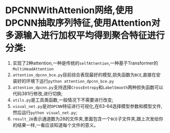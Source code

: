 # DPCNNWithAttenion网络,使用DPCNN抽取序列特征,使用Attention对多源输入进行加权平均得到聚合特征进行分类:
1. 实现了2种attention,一种是传统的`selfAttention`,一种基于Transformer的`MultiHeadAttention`
2. `attention_dpcnn_bce.py`目前综合表现最好的模型,损失函数为`BCE`,直接在安装好的环境下运行`python attention_dpcnn_bce.py`
3. `attention_dpcnn.py`支持选择`CrossEntropy`和`LabelSmooth`两种损失函数可以代码381行修改,进行切换;
4. `utils.py`是工具类函数,一般情况下不需要进行改变;
5. `visual_net.py`是对`DPCNN`特征进行可视化,在63-64选择模型参数和模型文件,然后运行`python visual_net.py`;
6. `result_28`表示通道数为28的文件夹,里面包含一个`BCE`子文件夹,跟上次发给你的结果一样,一看应该知道每个文件的意义。
